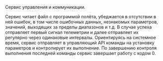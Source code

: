Сервис управления и коммуникации.

Сервис читает файл с программой полёта, убеджается в отсутствии в ней ошибок, в том числе ошибочных данных, незнакомых параметров, значений, выходящих за пределы диапазонов и т.д. В случае успеха отправляет первый сигнал телеметрии и далее отправляет их регулярно через одинаковые интервалы. Ориентируясь на системное время, сервис отправляет в управляющий API команды на установку параметров и контролирует их выполнение. По завершению контроля выполнения последней команды сервис завершает работу с кодом 0.